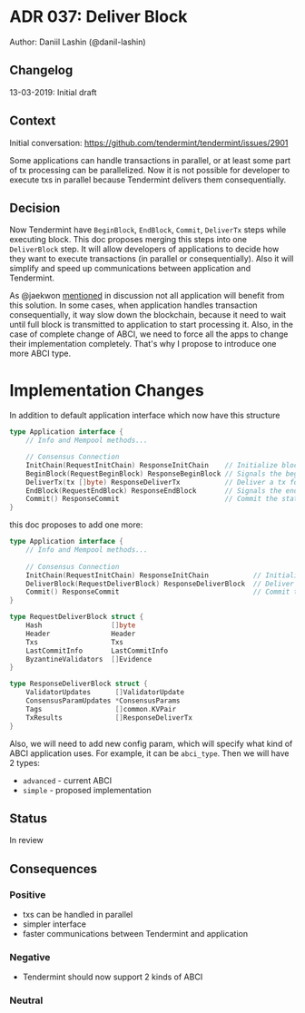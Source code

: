 # ADR 037: Deliver Block

Author: Daniil Lashin (@danil-lashin)

## Changelog

13-03-2019: Initial draft

## Context

Initial conversation: https://github.com/tendermint/tendermint/issues/2901

Some applications can handle transactions in parallel, or at least some 
part of tx processing can be parallelized. Now it is not possible for developer
to execute txs in parallel because Tendermint delivers them consequentially.

## Decision

Now Tendermint have `BeginBlock`, `EndBlock`, `Commit`, `DeliverTx` steps 
while executing block. This doc proposes merging this steps into one `DeliverBlock` 
step. It will allow developers of applications to decide how they want to 
execute transactions (in parallel or consequentially). Also it will simplify and 
speed up communications between application and Tendermint. 

As @jaekwon [mentioned](https://github.com/tendermint/tendermint/issues/2901#issuecomment-477746128) 
in discussion not all application will benefit from this solution. In some cases, 
when application handles transaction consequentially, it way slow down the blockchain,
because it need to wait until full block is transmitted to application to start 
processing it. Also, in the case of complete change of ABCI, we need to force all the apps
to change their implementation completely. That's why I propose to introduce one more ABCI 
type.

# Implementation Changes

In addition to default application interface which now have this structure

```go
type Application interface {
    // Info and Mempool methods...

    // Consensus Connection
    InitChain(RequestInitChain) ResponseInitChain    // Initialize blockchain with validators and other info from TendermintCore
    BeginBlock(RequestBeginBlock) ResponseBeginBlock // Signals the beginning of a block
    DeliverTx(tx []byte) ResponseDeliverTx           // Deliver a tx for full processing
    EndBlock(RequestEndBlock) ResponseEndBlock       // Signals the end of a block, returns changes to the validator set
    Commit() ResponseCommit                          // Commit the state and return the application Merkle root hash
}
```

this doc proposes to add one more:

```go
type Application interface {
    // Info and Mempool methods...
	
    // Consensus Connection
    InitChain(RequestInitChain) ResponseInitChain           // Initialize blockchain with validators and other info from TendermintCore
    DeliverBlock(RequestDeliverBlock) ResponseDeliverBlock  // Deliver full block
    Commit() ResponseCommit                                 // Commit the state and return the application Merkle root hash
}

type RequestDeliverBlock struct {
    Hash                 []byte
    Header               Header      
    Txs                  Txs
    LastCommitInfo       LastCommitInfo 
    ByzantineValidators  []Evidence
}

type ResponseDeliverBlock struct {
    ValidatorUpdates      []ValidatorUpdate
    ConsensusParamUpdates *ConsensusParams
    Tags                  []common.KVPair
	TxResults             []ResponseDeliverTx  
}

```

Also, we will need to add new config param, which will specify what kind of ABCI application uses.
For example, it can be `abci_type`. Then we will have 2 types:
- `advanced` - current ABCI
- `simple` - proposed implementation 

## Status

In review

## Consequences

### Positive

- txs can be handled in parallel
- simpler interface
- faster communications between Tendermint and application

### Negative

- Tendermint should now support 2 kinds of ABCI

### Neutral

